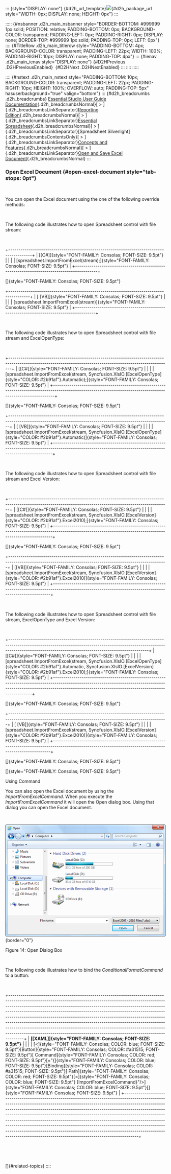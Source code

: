::: {style="DISPLAY: none"}
[](ms-xhelp:///?Id=d2h_url_template){#d2h_url_template}![](!package_url!){#d2h_package_url style="WIDTH: 0px; DISPLAY: none; HEIGHT: 0px"}
:::

::::: {#nsbanner .d2h_main_nsbanner style="BORDER-BOTTOM: #999999 1px solid; POSITION: relative; PADDING-BOTTOM: 0px; BACKGROUND-COLOR: transparent; PADDING-LEFT: 0px; PADDING-RIGHT: 0px; DISPLAY: none; BORDER-TOP: #999999 1px solid; PADDING-TOP: 0px; LEFT: 0px"}
:::: {#TitleRow .d2h_main_titlerow style="PADDING-BOTTOM: 4px; BACKGROUND-COLOR: transparent; PADDING-LEFT: 22px; WIDTH: 100%; PADDING-RIGHT: 10px; DISPLAY: none; PADDING-TOP: 4px"}
::: {#ienav .d2h_main_ienav style="DISPLAY: none"}
[](ms-xhelp:///?Id=85aff374-9a82-4493-b06c-55dc2d7cc67a){#D2HPrevious .D2HPreviousEnabled}  [](ms-xhelp:///?Id=f57b42ab-2c63-4934-85fb-b75b6ee50e9b){#D2HNext .D2HNextEnabled}
:::
::::
:::::

:::: {#nstext .d2h_main_nstext style="PADDING-BOTTOM: 10px; BACKGROUND-COLOR: transparent; PADDING-LEFT: 22px; PADDING-RIGHT: 10px; HEIGHT: 100%; OVERFLOW: auto; PADDING-TOP: 5px" hasuserbackground="true" valign="bottom"}
::: {#d2h_breadcrumbs .d2h_breadcrumbs}
[Essential Studio User Guide Documentation](ms-xhelp:///?Id=12457748-09e3-4d74-a240-8e049cedf030){.d2h_breadcrumbsNormal}[ \> ]{.d2h_breadcrumbsLinkSeparator}[Reporting Edition](ms-xhelp:///?Id=027aa5b6-6676-4f93-ad23-c20e8c45792e){.d2h_breadcrumbsNormal}[ \> ]{.d2h_breadcrumbsLinkSeparator}[Essential Spreadsheet](ms-xhelp:///?Id=25812fa4-b4ea-4485-bbfb-30849a783142){.d2h_breadcrumbsNormal}[ \> ]{.d2h_breadcrumbsLinkSeparator}[Spreadsheet Silverlight]{.d2h_breadcrumbsContentsOnly}[ \> ]{.d2h_breadcrumbsLinkSeparator}[Concepts and Features](ms-xhelp:///?Id=7bfcfdc3-3540-43e3-b029-ceaea5fe92f5){.d2h_breadcrumbsNormal}[ \> ]{.d2h_breadcrumbsLinkSeparator}[Open and Save Excel Document](ms-xhelp:///?Id=85aff374-9a82-4493-b06c-55dc2d7cc67a){.d2h_breadcrumbsNormal}
:::

### Open Excel Document {#open-excel-document style="tab-stops: 0pt"}

 

You can open the Excel document using the one of the following override methods:

 

The following code illustrates how to open Spreadsheet control with file stream:

 

+-----------------------------------------------------------------------------------------+
| [\[C#\]]{style="FONT-FAMILY: Consolas; FONT-SIZE: 9.5pt"}                               |
|                                                                                         |
| [spreadsheet.ImportFromExcel(stream);]{style="FONT-FAMILY: Consolas; FONT-SIZE: 9.5pt"} |
+-----------------------------------------------------------------------------------------+

[]{style="FONT-FAMILY: Consolas; FONT-SIZE: 9.5pt"} 

+----------------------------------------------------------------------------------------+
| [ \[VB\]]{style="FONT-FAMILY: Consolas; FONT-SIZE: 9.5pt"}                             |
|                                                                                        |
| [spreadsheet.ImportFromExcel(stream)]{style="FONT-FAMILY: Consolas; FONT-SIZE: 9.5pt"} |
+----------------------------------------------------------------------------------------+

 

The following code illustrates how to open Spreadsheet control with file stream and ExcelOpenType:

 

+-------------------------------------------------------------------------------------------------------------------------------------------------------------+
| [\[C#\]]{style="FONT-FAMILY: Consolas; FONT-SIZE: 9.5pt"}                                                                                                   |
|                                                                                                                                                             |
| [spreadsheet.ImportFromExcel(stream, Syncfusion.XlsIO.[ExcelOpenType]{style="COLOR: #2b91af"}.Automatic);]{style="FONT-FAMILY: Consolas; FONT-SIZE: 9.5pt"} |
+-------------------------------------------------------------------------------------------------------------------------------------------------------------+

[]{style="FONT-FAMILY: Consolas; FONT-SIZE: 9.5pt"} 

+------------------------------------------------------------------------------------------------------------------------------------------------------------+
| [ \[VB\]]{style="FONT-FAMILY: Consolas; FONT-SIZE: 9.5pt"}                                                                                                 |
|                                                                                                                                                            |
| [spreadsheet.ImportFromExcel(stream, Syncfusion.XlsIO.[ExcelOpenType]{style="COLOR: #2b91af"}.Automatic)]{style="FONT-FAMILY: Consolas; FONT-SIZE: 9.5pt"} |
+------------------------------------------------------------------------------------------------------------------------------------------------------------+

 

The following code illustrates how to open Spreadsheet control with file stream and Excel Version:

 

+------------------------------------------------------------------------------------------------------------------------------------------------------------+
| [\[C#\]]{style="FONT-FAMILY: Consolas; FONT-SIZE: 9.5pt"}                                                                                                  |
|                                                                                                                                                            |
| [spreadsheet.ImportFromExcel(stream, Syncfusion.XlsIO.[ExcelVersion]{style="COLOR: #2b91af"}.Excel2010);]{style="FONT-FAMILY: Consolas; FONT-SIZE: 9.5pt"} |
+------------------------------------------------------------------------------------------------------------------------------------------------------------+

[]{style="FONT-FAMILY: Consolas; FONT-SIZE: 9.5pt"} 

+-----------------------------------------------------------------------------------------------------------------------------------------------------------+
| [\[VB\]]{style="FONT-FAMILY: Consolas; FONT-SIZE: 9.5pt"}                                                                                                 |
|                                                                                                                                                           |
| [spreadsheet.ImportFromExcel(stream, Syncfusion.XlsIO.[ExcelVersion]{style="COLOR: #2b91af"}.Excel2010)]{style="FONT-FAMILY: Consolas; FONT-SIZE: 9.5pt"} |
+-----------------------------------------------------------------------------------------------------------------------------------------------------------+

 

The following code illustrates how to open Spreadsheet control with file stream, ExcelOpenType and Excel Version:

 

+--------------------------------------------------------------------------------------------------------------------------------------------------------------------------------------------------------------------------------+
| [\[C#\]]{style="FONT-FAMILY: Consolas; FONT-SIZE: 9.5pt"}                                                                                                                                                                      |
|                                                                                                                                                                                                                                |
| [spreadsheet.ImportFromExcel(stream, Syncfusion.XlsIO.[ExcelOpenType]{style="COLOR: #2b91af"}.Automatic, Syncfusion.XlsIO.[ExcelVersion]{style="COLOR: #2b91af"}.Excel2010);]{style="FONT-FAMILY: Consolas; FONT-SIZE: 9.5pt"} |
+--------------------------------------------------------------------------------------------------------------------------------------------------------------------------------------------------------------------------------+

[]{style="FONT-FAMILY: Consolas; FONT-SIZE: 9.5pt"} 

+-----------------------------------------------------------------------------------------------------------------------------------------------------------+
| [ \[VB\]]{style="FONT-FAMILY: Consolas; FONT-SIZE: 9.5pt"}                                                                                                |
|                                                                                                                                                           |
| [spreadsheet.ImportFromExcel(stream, Syncfusion.XlsIO.[ExcelVersion]{style="COLOR: #2b91af"}.Excel2010)]{style="FONT-FAMILY: Consolas; FONT-SIZE: 9.5pt"} |
+-----------------------------------------------------------------------------------------------------------------------------------------------------------+

[]{style="FONT-FAMILY: Consolas; FONT-SIZE: 9.5pt"} 

[]{style="FONT-FAMILY: Consolas; FONT-SIZE: 9.5pt"} 

Using Command

You can also open the Excel document by using the *ImportFromExcelCommand.* When you execute the *ImportFromExcelCommand* it will open the Open dialog box. Using that dialog you can open the Excel document.

 

![](ImagesExt/image20_16.png){border="0"}

Figure 14: Open Dialog Box

 

The following code illustrates how to bind the *ConditionalFormatCommand* to a button:

 

+-------------------------------------------------------------------------------------------------------------------------------------------------------------------------------------------------------------------------------------------------------------------------------------------------------------------------------------------------------------------------------------------------------------------------------------------------------------------------------------------------------------------------------------------------------------------------------------------------------------------------------------------------------+
| **[\[XAML\]]{style="FONT-FAMILY: Consolas; FONT-SIZE: 9.5pt"}**                                                                                                                                                                                                                                                                                                                                                                                                                                                                                                                                                                                       |
|                                                                                                                                                                                                                                                                                                                                                                                                                                                                                                                                                                                                                                                       |
| [\<]{style="FONT-FAMILY: Consolas; COLOR: blue; FONT-SIZE: 9.5pt"}[Button]{style="FONT-FAMILY: Consolas; COLOR: #a31515; FONT-SIZE: 9.5pt"}[ Command]{style="FONT-FAMILY: Consolas; COLOR: red; FONT-SIZE: 9.5pt"}[=\"{]{style="FONT-FAMILY: Consolas; COLOR: blue; FONT-SIZE: 9.5pt"}[Binding]{style="FONT-FAMILY: Consolas; COLOR: #a31515; FONT-SIZE: 9.5pt"}[ Path]{style="FONT-FAMILY: Consolas; COLOR: red; FONT-SIZE: 9.5pt"}[=]{style="FONT-FAMILY: Consolas; COLOR: blue; FONT-SIZE: 9.5pt"} [ImportFromExcelCommand}\"/\>]{style="FONT-FAMILY: Consolas; COLOR: blue; FONT-SIZE: 9.5pt"}[]{style="FONT-FAMILY: Consolas; FONT-SIZE: 9.5pt"} |
+-------------------------------------------------------------------------------------------------------------------------------------------------------------------------------------------------------------------------------------------------------------------------------------------------------------------------------------------------------------------------------------------------------------------------------------------------------------------------------------------------------------------------------------------------------------------------------------------------------------------------------------------------------+

 

 

[]{#related-topics}
::::

